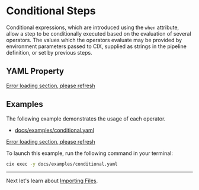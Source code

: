 # Conditional Steps

Conditional expressions, which are introduced using the `when` attribute, allow a step to be conditionally executed
based on the evaluation of several operators. The values which the operators evaluate may be provided by environment
parameters passed to CIX, supplied as strings in the pipeline definition, or set by previous steps.

## YAML Property

[Error loading section, please refresh](../shared/conditionals.md ':include')

## Examples

The following example demonstrates the usage of each operator.

* [docs/examples/conditional.yaml](https://github.com/salesforce/cix/blob/master/docs/examples/conditional.yaml)

[Error loading section, please refresh](../examples/conditional.yaml ':include :type=code')

To launch this example, run the following command in your terminal:

```bash
cix exec -y docs/examples/conditional.yaml
```

---

Next let's learn about [Importing Files](/tutorials/import.md).
